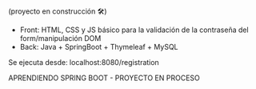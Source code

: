 (proyecto en construcción 🛠️)
- Front: HTML, CSS y JS básico para la validación de la contraseña del form/manipulación DOM
- Back: Java + SpringBoot + Thymeleaf + MySQL

Se ejecuta desde: localhost:8080/registration

APRENDIENDO SPRING BOOT - PROYECTO EN PROCESO

